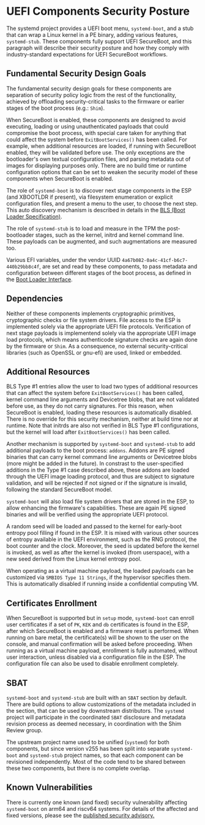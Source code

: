 # UEFI Components Security Posture
The systemd project provides a UEFI boot menu, `systemd-boot`, and a stub that can wrap a Linux kernel in a
PE binary, adding various features, `systemd-stub`. These components fully support UEFI SecureBoot, and
this paragraph will describe their security posture and how they comply with industry-standard expectations
for UEFI SecureBoot workflows.

## Fundamental Security Design Goals
The fundamental security design goals for these components are separation of security policy logic from the
rest of the functionality, achieved by offloading security-critical tasks to the firmware or earlier stages
of the boot process (e.g.: `Shim`).

When SecureBoot is enabled, these components are designed to avoid executing, loading or using
unauthenticated payloads that could compromise the boot process, with special care taken for anything that
could affect the system before `ExitBootServices()` has been called. For example, when additional resources
are loaded, if running with SecureBoot enabled, they will be validated before use. The only exceptions are
the bootloader's own textual configuration files, and parsing metadata out of images for displaying purposes
only. There are no build time or runtime configuration options that can be set to weaken the security model
of these components when SecureBoot is enabled.

The role of `systemd-boot` is to discover next stage components in the ESP (and XBOOTLDR if present), via
filesystem enumeration or explicit configuration files, and present a menu to the user, to choose the next
step. This auto discovery mechanism is described in details in the [BLS (Boot Loader
Specification)](https://uapi-group.org/specifications/specs/boot_loader_specification/).

The role of `systemd-stub` is to load and measure in the TPM the post-bootloader stages, such as the kernel,
initrd and kernel command line. These payloads can be augmented, and such augmentations are measured too.

Various EFI variables, under the vendor UUID `4a67b082-0a4c-41cf-b6c7-440b29bb8c4f`, are set and read by
these components, to pass metadata and configuration between different stages of the boot process, as
defined in the [Boot Loader Interface](https://systemd.io/BOOT_LOADER_INTERFACE/).

## Dependencies
Neither of these components implements cryptographic primitives, cryptographic checks or file system drivers.
File access to the ESP is implemented solely via the appropriate UEFI file protocols. Verification of next
stage payloads is implementend solely via the appropriate UEFI image load protocols, which means
authenticode signature checks are again done by the firmware or `Shim`. As a consequence, no external
security-critical libraries (such as OpenSSL or gnu-efi) are used, linked or embedded.

## Additional Resources
BLS Type #1 entries allow the user to load two types of additional resources that can affect the system
before `ExitBootServices()` has been called, kernel command line arguments and Devicetree blobs, that are
not validated before use, as they do not carry signatures. For this reason, when SecureBoot is enabled,
loading these resources is automatically disabled. There is no override for this security mechanism, neither
at build time nor at runtime. Note that initrds are also not verified in BLS Type #1 configurations, but the
kernel will load after `ExitBootServices()` has been called.

Another mechanism is supported by `systemd-boot` and `systemd-stub` to add additional payloads to the boot
process: `addons`. Addons are PE signed binaries that can carry kernel command line arguments or Devicetree
blobs (more might be added in the future). In constrast to the user-specified additions in the Type #1 case
described above, these addons are loaded through the UEFI image loading protocol, and thus are subject to
signature validation, and will be rejected if not signed or if the signature is invalid, following the
standard SecureBoot model.

`systemd-boot` will also load file system drivers that are stored in the ESP, to allow enhancing the
firmware's capabilities. These are again PE signed binaries and will be verified using the appropriate
UEFI protocol.

A random seed will be loaded and passed to the kernel for early-boot entropy pool filling if found in the
ESP. It is mixed with various other sources of entropy available in the UEFI environment, such as the RNG
protocol, the boot counter and the clock. Moreover, the seed is updated before the kernel is invoked, as
well as after the kernel is invoked (from userspace), with a new seed derived from the Linux kernel entropy
pool.

When operating as a virtual machine payload, the loaded payloads can be customized via `SMBIOS Type 11
Strings`, if the hypervisor specifies them. This is automatically disabled if running inside a confidential
computing VM.

## Certificates Enrollment
When SecureBoot is supported but in `setup` mode, `systemd-boot` can enroll user certificates if a set of
`PK`, `KEK` and `db` certificates is found in the ESP, after which SecureBoot is enabled and a firmware
reset is performed. When running on bare metal, the certificate(s) will be shown to the user on the console,
and manual confirmation will be asked before proceeding. When running as a virtual machine payload,
enrollment is fully automated, without user interaction, unless disabled via a configuration file in the
ESP. The configuration file can also be used to disable enrollment completely.

## SBAT
`systemd-boot` and `systemd-stub` are built with an `SBAT` section by default. There are build options to
allow customizations of the metadata included in the section, that can be used by downstream distributors.
The `systemd` project will participate in the coordinated `SBAT` disclosure and metadata revision process as
deemed necessary, in coordination with the Shim Review group.

The upstream project name used to be unified (`systemd`) for both components, but since version v255 has
been split into separate `systemd-boot` and `systemd-stub` project names, so that each component can be
revisioned independently. Most of the code tend to be shared between these two components, but there is no
complete overlap.

## Known Vulnerabilities
There is currently one known (and fixed) security vulnerability affecting `systemd-boot` on arm64 and
riscv64 systems. For details of the affected and fixed versions, please see the [published security
advisory.](https://github.com/systemd/systemd/security/advisories/GHSA-6m6p-rjcq-334c)
